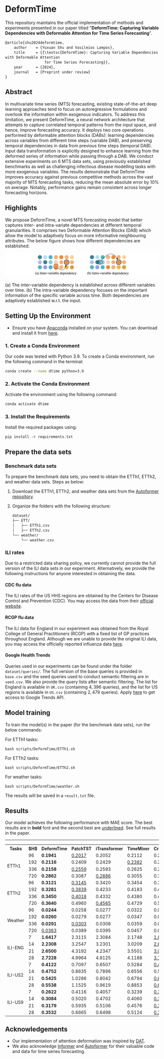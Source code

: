 # DeformTime

This repository maintains the official implementation of methods and experiments presented in our paper titled "<strong>DeformTime: Capturing Variable Dependencies with Deformable Attention for Time Series Forecasting</strong>".
<!-- [DEFORMTIME: Capturing Variable Dependencies with Deformable Attention for Time Series Forecasting](https://arxiv.org/abs/2030.12345).  -->

<!-- [[project]](https://claudiashu.github.io/publications/2024-arXiv-deformtime/) [[paper]](http) -->

<!-- ## Reference -->

<!-- To cite our paper please use:-->

```
@article{shu2024deformtime,
    author    = {Yuxuan Shu and Vasileios Lampos},
    title     = {{\textsc{DeformTime}: Capturing Variable Dependencies with Deformable Attention
                  for Time Series Forecasting}},
    year      = {2024},
    journal   = {Preprint under review}
}
```

## Abstract

<link rel="stylesheet" href="style.css">
<!-- <img src=img/figure1.png> -->

In multivariate time series (MTS) forecasting, existing state-of-the-art deep learning approaches tend to focus on autoregressive formulations and overlook the information within exogenous indicators. To address this limitation, we present <span class="small-caps">DeformTime</span>, a neural network architecture that attempts to capture correlated temporal patterns from the input space, and hence, improve forecasting accuracy. It deploys two core operations performed by deformable attention blocks (DABs): learning dependencies across variables from different time steps (variable DAB), and preserving temporal dependencies in data from previous time steps (temporal DAB). Input data transformation is explicitly designed to enhance learning from the deformed series of information while passing through a DAB. We conduct extensive experiments on 6 MTS data sets, using previously established benchmarks as well as challenging infectious disease modelling tasks with more exogenous variables. The results demonstrate that <span class="small-caps">DeformTime</span> improves accuracy against previous competitive methods across the vast majority of MTS forecasting tasks, reducing the mean absolute error by 10\% on average. Notably, performance gains remain consistent across longer forecasting horizons.

## Highlights

We propose <span class="small-caps">DeformTime</span>, a novel MTS forecasting model that better captures inter- and intra-variate dependencies at different temporal granularities. It comprises two Deformable Attention Blocks (DAB) which allow the model to adaptively focus on more informative neighbouring attributes. The below figure shows how different dependencies are established:

<img src=img/dependency.png>

(a) The inter-variable dependency is established across different variables over time. (b) The intra-variable dependency focuses on the important information of the specific variable across time. Both dependencies are adaptively established w.r.t. the input.


## Setting Up the Environment

- Ensure you have [Anaconda](https://www.anaconda.com/products/distribution) installed on your system. You can download and install it from [here](https://www.anaconda.com/products/distribution#download-section).

### 1. Create a Conda Environment

<!-- Maybe have a small paragragh on what environment and device the code and requirements have been tested on -->
Our code was tested with Python 3.9. To create a Conda environment, run the following command in the terminal:

```sh
conda create --name dtime python=3.9
```

### 2. Activate the Conda Environment

Activate the environment using the following command:

```sh
conda activate dtime
```

### 3. Install the Requirements

Install the required packages using:

```setup
pip install -r requirements.txt
```

## Prepare the data sets

### Benchmark data sets

To prepare the benchmark data sets, you need to obtain the ETTh1, ETTh2, and weather data sets. Steps as below:

1. Download the ETTh1, ETTh2, and weather data sets from the [Autoformer repository](https://github.com/thuml/Autoformer).
2. Organize the folders with the following structure:

    ```
    dataset/
    ├── ETT/
    │   ├── ETTh1.csv
    │   ├── ETTh2.csv
    └── weather/
        └── weather.csv
    ```

### ILI rates

Due to a restricted data sharing policy, we currently cannot provide the full version of the ILI data sets in our experiment. Alternatively, we provide the following instructions for anyone interested in obtaining the data.

#### CDC flu data

The ILI rates of the US HHS regions are obtained by the Centers for Disease Control and Prevention (CDC). You may access the data from their [official website](https://gis.cdc.gov/grasp/fluview/fluportaldashboard.html).

#### RCGP flu data

The ILI data for England in our experiment was obtained from the Royal College of General Practitioners (RCGP) with a fixed list of GP practices throughout England. Although we are unable to provide the original ILI data, you may access the officially reported influenza data [here](https://www.gov.uk/government/collections/weekly-national-flu-reports).

#### Google Health Trends

Queries used in our experiments can be found under the folder `dataset/queries/`. The full version of the base queries is provided in `base.csv` and the seed queries used to conduct semantic filtering are in `seed.csv`. We also provide the query lists after semantic filtering. The list for England is available in `UK.csv` (containing $4{,}396$ queries), and the list for US regions is available in `US.csv` (containing $2{,}479$ queries). Apply [here](https://support.google.com/trends/contact/trends_api) to get access to Google Trends API.


## Model training

To train the model(s) in the paper (for the benchmark data sets), run the below commands:

For ETTh1 tasks:
```ETTh1
bash scripts/DeformTime/ETTh1.sh
```

For ETTh2 tasks:
```ETTh2
bash scripts/DeformTime/ETTh2.sh
```

For weather tasks:
```weather
bash scripts/DeformTime/weather.sh
```

The results will be saved in a `result.txt` file.


## Results

Our model achieves the following performance with MAE score. The best results are in **bold** font and the second best are <ins>underlined</ins>. See full results in the paper.
<!-- (We use $\epsilon~\\%$ to denote the SMAPE score. See more details in the paper.) -->

<!DOCTYPE html>
<html lang="en">

<body>

<table>
<hr>
  <tr>
    <!-- <th rowspan="1">Models</th>
    <th rowspan="2">$H$</th>
    <th colspan="2" class="small-caps">DeformTime</th>
    <th colspan="2">PatchTST</th>
    <th colspan="2">iTransformer</th>
    <th colspan="2">TimeMixer</th>
    <th colspan="2">Crossformer</th>
    <th colspan="2">LightTS</th>
    <th colspan="2">DLinear</th> -->
    <!-- <th colspan="2">Persistence</th> -->
    <th>Tasks</th>
    <th>$H$</th>
    <th class="small-caps">DeformTime</th>
    <th>PatchTST</th>
    <th>iTransformer</th>
    <th>TimeMixer</th>
    <th>Crossformer</th>
    <th>LightTS</th>
    <th>DLinear</th>

  </tr>

  <tr>
    <td rowspan="4">ETTh1</td>
    <td>96</td>
    <td><b>0.1941</b></td>
    <!-- <td><b>14.96</b></td> -->
    <td><ins>0.2017</ins></td>
    <!-- <td><ins>15.41</ins></td> -->
    <td>0.2052</td>
    <!-- <td>15.46</td> -->
    <td>0.2112</td>
    <!-- <td>16.32</td> -->
    <td>0.2126</td>
    <!-- <td>16.52</td> -->
    <td>0.2215</td>
    <!-- <td>17.24</td> -->
    <td>0.2599</td>
    <!-- <td>20.82</td> -->
    <!-- <td>0.2371</td>
    <td>18.47</td> -->
  </tr>
  <tr>
    <td>192</td>
    <td><b>0.2116</b></td>
    <!-- <td><b>16.08</b></td> -->
    <td>0.2409</td>
    <!-- <td>18.29</td> -->
    <td>0.2429</td>
    <!-- <td>18.13</td> -->
    <td><ins>0.2382</ins></td>
    <!-- <td><ins>17.91</ins></td> -->
    <td>0.2820</td>
    <!-- <td>21.63</td> -->
    <td>0.2636</td>
    <!-- <td>20.55</td> -->
    <td>0.3798</td>
    <!-- <td>31.78</td> -->
    <!-- <td>0.2803</td>
    <td>21.46</td> -->
  </tr>
  <tr>
    <td>336</td>
    <td><b>0.2158</b></td>
    <!-- <td><b>16.27</b></td> -->
    <td><ins>0.2559</ins></td>
    <!-- <td>19.29</td> -->
    <td>0.2593</td>
    <!-- <td><ins>19.11</ins></td> -->
    <td>0.2625</td>
    <!-- <td>19.72</td> -->
    <td>0.2947</td>
    <!-- <td>22.65</td> -->
    <td>0.2807</td>
    <!-- <td>22.15</td> -->
    <td>0.6328</td>
    <!-- <td>58.34</td> -->
    <!-- <td>0.3028</td>
    <td>22.90</td> -->
  </tr>
  <tr>
    <td>720</td>
    <td><b>0.2862</b></td>
    <!-- <td><b>21.81</b></td> -->
    <td>0.3087</td>
    <!-- <td>23.89</td> -->
    <td><ins>0.2886</ins></td>
    <!-- <td><ins>22.05</ins></td> -->
    <td>0.3055</td>
    <!-- <td>23.25</td> -->
    <td>0.3350</td>
    <!-- <td>24.84</td> -->
    <td>0.5334</td>
    <!-- <td>44.57</td> -->
    <td>0.7563</td>
    <!-- <td>69.52</td> -->
    <!-- <td>0.3222</td>
    <td>25.29</td> -->
  </tr>

  <tr>
    <td rowspan="4">ETTh2</td>
    <td>96</td>
    <td><b>0.3121</b></td>
    <!-- <td><ins>40.07</ins></td> -->
    <td><ins>0.3145</ins></td>
    <!-- <td><b>39.25</b></td> -->
    <td>0.3420</td>
    <!-- <td>42.41</td> -->
    <td>0.3454</td>
    <!-- <td>41.27</td> -->
    <td>0.3486</td>
    <!-- <td>40.71</td> -->
    <td>0.3507</td>
    <!-- <td>41.80</td> -->
    <td>0.3349</td>
    <!-- <td>41.68</td> -->
    <!-- <td>0.3522</td>
    <td>43.85</td> -->
  </tr>
  <tr>
    <td>192</td>
    <td><b>0.3281</b></td>
    <!-- <td><b>37.90</b></td> -->
    <td><ins>0.3839</ins></td>
    <!-- <td>45.45</td> -->
    <td>0.4233</td>
    <!-- <td>47.44</td> -->
    <td>0.4183</td>
    <!-- <td>47.49</td> -->
    <td>0.4035</td>
    <!-- <td><ins>43.16</ins></td> -->
    <td>0.4022</td>
    <!-- <td>48.01</td> -->
    <td>0.4084</td>
    <!-- <td>50.67</td> -->
    <!-- <td>0.4416</td>
    <td>50.24</td> -->
  </tr>
  <tr>
    <td>336</td>
    <td><b>0.3450</b></td>
    <!-- <td><b>37.00</b></td> -->
    <td><ins>0.4018</ins></td>
    <!-- <td>46.77</td> -->
    <td>0.4332</td>
    <!-- <td><ins>45.95</ins></td> -->
    <td>0.4380</td>
    <!-- <td>46.79</td> -->
    <td>0.4487</td>
    <!-- <td>49.44</td> -->
    <td>0.4425</td>
    <!-- <td>51.35</td> -->
    <td>0.4710</td>
    <!-- <td>55.53</td> -->
    <!-- <td>0.4836</td>
    <td>53.70</td> -->
  </tr>
  <tr>
    <td>720</td>
    <td><b>0.3640</b></td>
    <!-- <td><b>34.99</b></td> -->
    <td>0.4960</td>
    <!-- <td>55.27</td> -->
    <td><ins>0.4565</ins></td>
    <!-- <td><ins>45.40</ins></td> -->
    <td>0.4729</td>
    <!-- <td>46.37</td> -->
    <td>0.5832</td>
    <!-- <td>61.45</td> -->
    <td>0.6252</td>
    <!-- <td>70.50</td> -->
    <td>0.7981</td>
    <!-- <td>94.67</td> -->
    <!-- <td>0.5199</td>
    <td>58.75</td> -->
  </tr>

  <tr>
    <td rowspan="4">Weather</td>
    <td>96</td>
    <td><b>0.0244</b></td>
    <!-- <td><b>37.89</b></td> -->
    <td>0.0258</td>
    <!-- <td>39.37</td> -->
    <td>0.0277</td>
    <!-- <td>42.39</td> -->
    <td>0.0322</td>
    <!-- <td>45.90</td> -->
    <td>0.0271</td>
    <!-- <td>44.92</td> -->
    <td>0.0293</td>
    <!-- <td>48.48</td> -->
    <td><ins>0.0251</ins></td>
    <!-- <td><ins>39.03</ins></td> -->
    <!-- <td>0.0329</td>
    <td>51.83</td> -->
  </tr>
  <tr>
    <td>192</td>
    <td><b>0.0260</b></td>
    <!-- <td><b>39.33</b></td> -->
    <td>0.0279</td>
    <!-- <td><ins>42.02</ins></td> -->
    <td>0.0277</td>
    <!-- <td>42.77</td> -->
    <td>0.0347</td>
    <!-- <td>48.62</td> -->
    <td>0.0308</td>
    <!-- <td>54.14</td> -->
    <td>0.0319</td>
    <!-- <td>51.45</td> -->
    <td><ins>0.0270</ins></td>
    <!-- <td>42.68</td> -->
    <!-- <td>0.0361</td>
    <td>54.92</td> -->
  </tr>
  <tr>
    <td>336</td>
    <td><b>0.0291</b></td>
    <!-- <td><b>44.26</b></td> -->
    <td><ins>0.0303</ins></td>
    <!-- <td><ins>45.31</ins></td> -->
    <td>0.0308</td>
    <!-- <td>46.01</td> -->
    <td>0.0359</td>
    <!-- <td>49.75</td> -->
    <td>0.0345</td>
    <!-- <td>62.53</td> -->
    <td>0.0317</td>
    <!-- <td>50.83</td> -->
    <td>0.0305</td>
    <!-- <td>47.68</td> -->
    <!-- <td>0.0361</td>
    <td>55.14</td> -->
  </tr>
  <tr>
    <td>720</td>
    <td><ins>0.0363</ins></td>
    <!-- <td><b>53.72</b></td> -->
    <td>0.0389</td>
    <!-- <td>56.04</td> -->
    <td>0.0395</td>
    <!-- <td>57.01</td> -->
    <td>0.0457</td>
    <!-- <td>59.82</td> -->
    <td>0.0395</td>
    <!-- <td>65.47</td> -->
    <td>0.0386</td>
    <!-- <td>62.96</td> -->
    <td><b>0.0352</b></td>
    <!-- <td><ins>54.54</ins></td> -->
    <!-- <td>0.0394</td>
    <td>56.04</td> -->
  </tr>

  <tr>
    <td rowspan="4">ILI-ENG</td>
    <td>7</td>
    <td><b>1.6417</b></td>
    <!-- <td>28.61</td> -->
    <td>2.3115</td>
    <!-- <td>27.61</td> -->
    <td>2.3084</td>
    <!-- <td>26.38</td> -->
    <td>2.1748</td>
    <!-- <td><b>25.68</b></td> -->
    <td><ins>1.8698</ins></td>
    <!-- <td><ins>25.71</ins></td> -->
    <td>2.2397</td>
    <!-- <td>52.25</td> -->
    <td>2.8214</td>
    <!-- <td>43.02</td> -->
    <!-- <td>2.1710</td>
    <td><b>24.96</b></td> -->
  </tr>
  <tr>
    <td>14</td>
    <td><b>2.2308</b></td>
    <!-- <td><ins>33.98</ins></td> -->
    <td>3.2547</td>
    <!-- <td>37.76</td> -->
    <td>3.2301</td>
    <!-- <td>36.67</td> -->
    <td>3.0209</td>
    <!-- <td>35.39</td> -->
    <td><ins>2.6543</ins></td>
    <!-- <td><b>30.97</b></td> -->
    <td>2.6879</td>
    <!-- <td>38.29</td> -->
    <td>3.7922</td>
    <!-- <td>55.28</td> -->
    <!-- <td>3.0625</td>
    <td><ins>33.77</ins></td> -->
  </tr>
  <tr>
    <td>21</td>
    <td><b>2.6500</b></td>
    <!-- <td><b>32.70</b></td> -->
    <td>4.3192</td>
    <!-- <td>51.11</td> -->
    <td>4.2347</td>
    <!-- <td>48.93</td> -->
    <td>3.5501</td>
    <!-- <td>49.36</td> -->
    <td><ins>3.0014</ins></td>
    <!-- <td><ins>40.57</ins></td> -->
    <td>3.3616</td>
    <!-- <td>51.78</td> -->
    <td>4.4739</td>
    <!-- <td>61.25</td> -->
    <!-- <td>3.8617</td>
    <td>42.03</td> -->
  </tr>
  <tr>
    <td>28</td>
    <td><b>2.7228</b></td>
    <!-- <td><b>40.44</b></td> -->
    <td>4.9964</td>
    <!-- <td>59.60</td> -->
    <td>4.8125</td>
    <!-- <td>55.35</td> -->
    <td>4.1188</td>
    <!-- <td>54.60</td> -->
    <td><ins>3.1983</ins></td>
    <!-- <td><ins>46.14</ins></td> -->
    <td>3.4132</td>
    <!-- <td>55.59</td> -->
    <td>5.0347</td>
    <!-- <td>67.75</td> -->
    <!-- <td>4.5857</td>
    <td>49.49</td> -->
  </tr>

  <tr>
    <td rowspan="4">ILI-US2</td>
    <td>7</td>
    <td><b>0.4122</b></td>
    <!-- <td><b>16.01</b></td> -->
    <td>0.7097</td>
    <!-- <td>24.52</td> -->
    <td>0.6507</td>
    <!-- <td>23.24</td> -->
    <td>0.5284</td>
    <!-- <td>20.07</td> -->
    <td><ins>0.4400</ins></td>
    <!-- <td><ins>16.46</ins></td> -->
    <td>0.4632</td>
    <!-- <td>16.74</td> -->
    <td>0.7355</td>
    <!-- <td>27.94</td> -->
    <!-- <td>0.6474</td>
    <td>22.48</td> -->
  </tr>
  <tr>
    <td>14</td>
    <td><b>0.4752</b></td>
    <!-- <td><b>17.73</b></td> -->
    <td>0.8635</td>
    <!-- <td>30.11</td> -->
    <td>0.7896</td>
    <!-- <td>28.17</td> -->
    <td>0.6556</td>
    <!-- <td>24.61</td> -->
    <td>0.5852</td>
    <!-- <td><ins>20.98</ins></td> -->
    <td><ins>0.5827</ins></td>
    <!-- <td>23.11</td> -->
    <td>0.8435</td>
    <!-- <td>32.22</td> -->
    <!-- <td>0.8135</td>
    <td>28.24</td> -->
  </tr>
  <tr>
    <td>21</td>
    <td><b>0.5425</b></td>
    <!-- <td><b>22.13</b></td> -->
    <td>1.0286</td>
    <!-- <td>36.70</td> -->
    <td>0.8042</td>
    <!-- <td>30.03</td> -->
    <td>0.6794</td>
    <!-- <td>27.68</td> -->
    <td><ins>0.6245</ins></td>
    <!-- <td><ins>22.29</ins></td> -->
    <td>0.6683</td>
    <!-- <td>29.27</td> -->
    <td>0.9124</td>
    <!-- <td>34.93</td> -->
    <!-- <td>0.9635</td>
    <td>33.51</td> -->
  </tr>
  <tr>
    <td>28</td>
    <td><b>0.5538</b></td>
    <!-- <td><b>22.25</b></td> -->
    <td>1.1525</td>
    <!-- <td>42.61</td> -->
    <td>0.9619</td>
    <!-- <td>36.75</td> -->
    <td>0.8853</td>
    <!-- <td>36.53</td> -->
    <td><ins>0.6512</ins></td>
    <!-- <td><ins>23.91</ins></td> -->
    <td>0.7175</td>
    <!-- <td>27.73</td> -->
    <td>0.9805</td>
    <!-- <td>37.62</td> -->
    <!-- <td>1.1007</td>
    <td>38.54</td> -->
  </tr>

  <tr>
    <td rowspan="4">ILI-US9</td>
    <td>7</td>
    <td><b>0.2622</b></td>
    <!-- <td><b>12.26</b></td> -->
    <td>0.4116</td>
    <!-- <td>19.34</td> -->
    <td>0.4057</td>
    <!-- <td>18.57</td> -->
    <td>0.3239</td>
    <!-- <td>15.21</td> -->
    <td><ins>0.3149</ins></td>
    <!-- <td><ins>14.44</ins></td> -->
    <td>0.3185</td>
    <!-- <td>15.65</td> -->
    <td>0.4675</td>
    <!-- <td>23.47</td> -->
    <!-- <td>0.4057</td>
    <td>18.49</td> -->
  </tr>
  <tr>
    <td>14</td>
    <td><b>0.3084</b></td>
    <!-- <td><b>13.80</b></td> -->
    <td>0.5020</td>
    <!-- <td>24.09</td> -->
    <td>0.4702</td>
    <!-- <td>22.44</td> -->
    <td>0.4060</td>
    <!-- <td>19.08</td> -->
    <td><ins>0.3571</ins></td>
    <!-- <td><ins>17.23</ins></td> -->
    <td>0.3791</td>
    <!-- <td>19.04</td> -->
    <td>0.5467</td>
    <!-- <td>27.35</td> -->
    <!-- <td>0.5008</td>
    <td>23.07</td> -->
  </tr>
  <tr>
    <td>21</td>
    <td><b>0.3179</b></td>
    <!-- <td><b>14.24</b></td> -->
    <td>0.5935</td>
    <!-- <td>29.40</td> -->
    <td>0.5106</td>
    <!-- <td>24.11</td> -->
    <td>0.4576</td>
    <!-- <td>21.40</td> -->
    <td><ins>0.3418</ins></td>
    <!-- <td><ins>15.90</ins></td> -->
    <td>0.4754</td>
    <!-- <td>23.74</td> -->
    <td>0.6001</td>
    <!-- <td>29.66</td> -->
    <!-- <td>0.5906</td>
    <td>27.41</td> -->
  </tr>
  <tr>
    <td>28</td>
    <td><b>0.3532</b></td>
    <!-- <td><b>15.74</b></td> -->
    <td>0.6665</td>
    <!-- <td>33.35</td> -->
    <td>0.6498</td>
    <!-- <td>31.04</td> -->
    <td>0.5124</td>
    <!-- <td>24.11</td> -->
    <td><ins>0.3747</ins></td>
    <!-- <td><ins>16.44</ins></td> -->
    <td>0.4769</td>
    <!-- <td>23.22</td> -->
    <td>0.6564</td>
    <!-- <td>32.16</td> -->
    <!-- <td>0.6799</td>
    <td>31.67</td> -->
  </tr>

</table>
</table>

</body>
</html>

## Acknowledgements

- Our implementation of attention deformation was inspired by [DAT](https://github.com/LeapLabTHU/DAT).
- We also acknowledge [Informer](https://github.com/zhouhaoyi/Informer2020) and [Autoformer](https://github.com/thuml/Autoformer) for their valuable code and data for time series forecasting.



<!-- 
## Contributing

>📋  Pick a licence and describe how to contribute to your code repository.  -->
